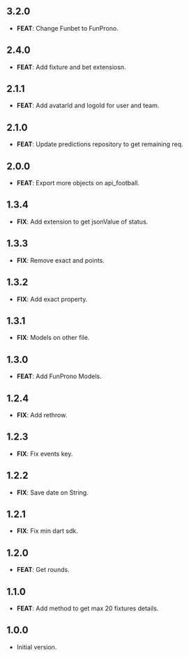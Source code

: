 ## 3.2.0

- **FEAT**: Change Funbet to FunProno.

## 2.4.0

- **FEAT**: Add fixture and bet extensiosn.

## 2.1.1

- **FEAT**: Add avatarId and logoId for user and team.

## 2.1.0

- **FEAT**: Update predictions repository to get remaining req.

## 2.0.0

- **FEAT**: Export more objects on api_football.

## 1.3.4

- **FIX**: Add extension to get jsonValue of status.

## 1.3.3

- **FIX**: Remove exact and points.

## 1.3.2

- **FIX**: Add exact property.

## 1.3.1

- **FIX**: Models on other file.

## 1.3.0

- **FEAT**: Add FunProno Models.

## 1.2.4

- **FIX**: Add rethrow.

## 1.2.3

- **FIX**: Fix events key.

## 1.2.2

- **FIX**: Save date on String.

## 1.2.1

- **FIX**: Fix min dart sdk.

## 1.2.0

- **FEAT**: Get rounds.

## 1.1.0

- **FEAT**: Add method to get max 20 fixtures details.

## 1.0.0

- Initial version.